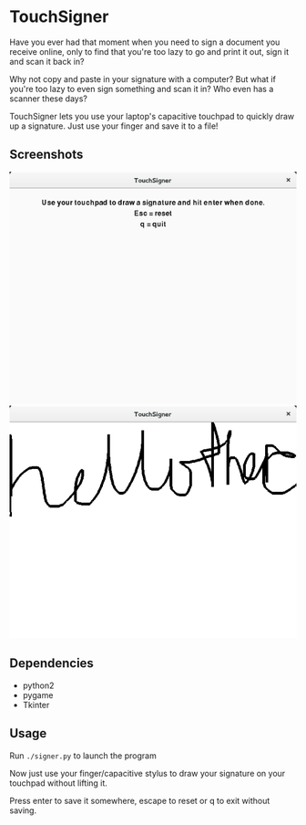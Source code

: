 # TouchSigner

Have you ever had that moment when you need to sign a document you receive online, only to find that you're too lazy to go and print it out, sign it and scan it back in?

Why not copy and paste in your signature with a computer? But what if you're too lazy to even sign something and scan it in? Who even has a scanner these days?

TouchSigner lets you use your laptop's capacitive touchpad to quickly draw up a signature. Just use your finger and save it to a file!

## Screenshots
![Main window](/screens/screen1.png?raw=true "Main window")
![After drawing a bit](/screens/screen2.png?raw=true "After drawing a bit")

## Dependencies
- python2
- pygame
- Tkinter

## Usage
Run `./signer.py` to launch the program

Now just use your finger/capacitive stylus to draw your signature on your touchpad without lifting it.

Press enter to save it somewhere, escape to reset or q to exit without saving.

